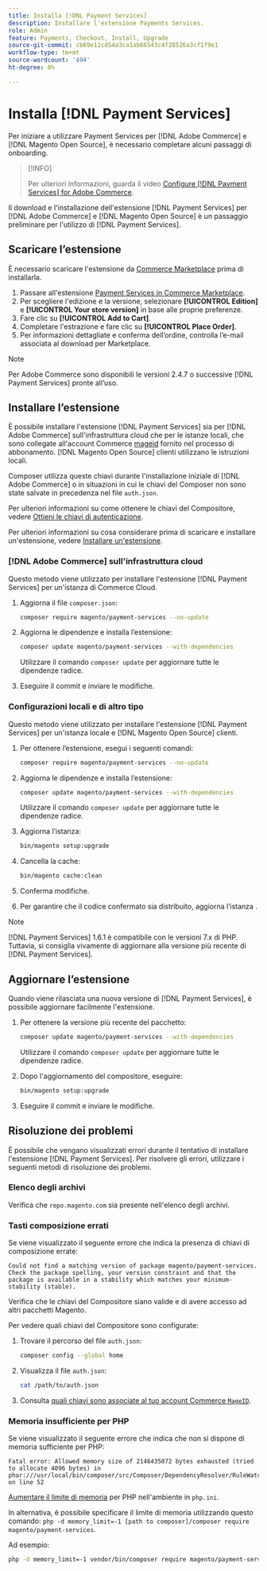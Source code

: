 ```yaml
---
title: Installa [!DNL Payment Services]
description: Installare l'estensione Payments Services.
role: Admin
feature: Payments, Checkout, Install, Upgrade
source-git-commit: cb69e11cd54a3ca1ab66543c4f28526a3cf1f9e1
workflow-type: tm+mt
source-wordcount: '494'
ht-degree: 0%

---
```


# Installa [!DNL Payment Services]

Per iniziare a utilizzare Payment Services per [!DNL Adobe Commerce] e [!DNL Magento Open Source], è necessario completare alcuni passaggi di onboarding.

>[!INFO]
>
> Per ulteriori informazioni, guarda il video [Configure [!DNL Payment Services] for Adobe Commerce](https://experienceleague.adobe.com/en/docs/commerce-learn/tutorials/admin/adobe-commerce-services/configure-adobe-payment-services).

Il download e l&#39;installazione dell&#39;estensione [!DNL Payment Services] per [!DNL Adobe Commerce] e [!DNL Magento Open Source] è un passaggio preliminare per l&#39;utilizzo di [!DNL Payment Services].

## Scaricare l’estensione

È necessario scaricare l&#39;estensione da [Commerce Marketplace](https://experienceleague.adobe.com/docs/commerce-admin/start/resources/commerce-marketplace.html) prima di installarla.

1. Passare all&#39;estensione [Payment Services in Commerce Marketplace](https://commercemarketplace.adobe.com/magento-payment-services.html).
1. Per scegliere l&#39;edizione e la versione, selezionare **[!UICONTROL Edition]** e **[!UICONTROL Your store version]** in base alle proprie preferenze.
1. Fare clic su **[!UICONTROL Add to Cart]**.
1. Completare l&#39;estrazione e fare clic su **[!UICONTROL Place Order]**.
1. Per informazioni dettagliate e conferma dell’ordine, controlla l’e-mail associata al download per Marketplace.

>[!NOTE]
>
> Per Adobe Commerce sono disponibili le versioni 2.4.7 o successive [!DNL Payment Services] pronte all’uso.

## Installare l’estensione

È possibile installare l&#39;estensione [!DNL Payment Services] sia per [!DNL Adobe Commerce] sull&#39;infrastruttura cloud che per le istanze locali, che sono collegate all&#39;account Commerce [mageid](https://developer.adobe.com/commerce/marketplace/guides/sellers/profile-information/#access-keys) fornito nel processo di abbonamento.
[!DNL Magento Open Source] clienti utilizzano le istruzioni locali.

Composer utilizza queste chiavi durante l&#39;installazione iniziale di [!DNL Adobe Commerce] o in situazioni in cui le chiavi del Composer non sono state salvate in precedenza nel file `auth.json`.

Per ulteriori informazioni su come ottenere le chiavi del Compositore, vedere [Ottieni le chiavi di autenticazione](https://experienceleague.adobe.com/en/docs/commerce-operations/installation-guide/prerequisites/authentication-keys).

Per ulteriori informazioni su cosa considerare prima di scaricare e installare un&#39;estensione, vedere [Installare un&#39;estensione](https://experienceleague.adobe.com/en/docs/commerce-operations/installation-guide/tutorials/extensions).

### [!DNL Adobe Commerce] sull&#39;infrastruttura cloud

Questo metodo viene utilizzato per installare l&#39;estensione [!DNL Payment Services] per un&#39;istanza di Commerce Cloud.

1. Aggiorna il file `composer.json`:

   ```bash
   composer require magento/payment-services --no-update
   ```

1. Aggiorna le dipendenze e installa l’estensione:

   ```bash
   composer update magento/payment-services --with-dependencies
   ```

   Utilizzare il comando `composer update` per aggiornare tutte le dipendenze radice.

1. Eseguire il commit e inviare le modifiche.

### Configurazioni locali e di altro tipo

Questo metodo viene utilizzato per installare l&#39;estensione [!DNL Payment Services] per un&#39;istanza locale e [!DNL Magento Open Source] clienti.

1. Per ottenere l’estensione, esegui i seguenti comandi:

   ```bash
   composer require magento/payment-services --no-update
   ```

1. Aggiorna le dipendenze e installa l’estensione:

   ```bash
   composer update magento/payment-services --with-dependencies
   ```

   Utilizzare il comando `composer update` per aggiornare tutte le dipendenze radice.

1. Aggiorna l’istanza:

   ```bash
   bin/magento setup:upgrade
   ```

1. Cancella la cache:

   ```bash
   bin/magento cache:clean
   ```

1. Conferma modifiche.
1. Per garantire che il codice confermato sia distribuito, aggiorna l’istanza .

>[!NOTE]
>
> [!DNL Payment Services] 1.6.1 è compatibile con le versioni 7.x di PHP. Tuttavia, si consiglia vivamente di aggiornare alla versione più recente di [!DNL Payment Services].

## Aggiornare l’estensione

Quando viene rilasciata una nuova versione di [!DNL Payment Services], è possibile aggiornare facilmente l&#39;estensione.

1. Per ottenere la versione più recente del pacchetto:

   ```bash
   composer update magento/payment-services --with-dependencies
   ```

   Utilizzare il comando `composer update` per aggiornare tutte le dipendenze radice.

1. Dopo l&#39;aggiornamento del compositore, eseguire:

   ```bash
   bin/magento setup:upgrade
   ```

1. Eseguire il commit e inviare le modifiche.

## Risoluzione dei problemi

È possibile che vengano visualizzati errori durante il tentativo di installare l&#39;estensione [!DNL Payment Services]. Per risolvere gli errori, utilizzare i seguenti metodi di risoluzione dei problemi.

### Elenco degli archivi

Verifica che `repo.magento.com` sia presente nell&#39;elenco degli archivi.

### Tasti composizione errati

Se viene visualizzato il seguente errore che indica la presenza di chiavi di composizione errate:

```
Could not find a matching version of package magento/payment-services. Check the package spelling, your version constraint and that the package is available in a stability which matches your minimum-stability (stable).
```

Verifica che le chiavi del Compositore siano valide e di avere accesso ad altri pacchetti Magento.

Per vedere quali chiavi del Compositore sono configurate:

1. Trovare il percorso del file `auth.json`:

   ```bash
   composer config --global home
   ```

1. Visualizza il file `auth.json`:

   ```bash
   cat /path/to/auth.json
   ```

1. Consulta [quali chiavi sono associate al tuo account Commerce `MageID`](https://experienceleague.adobe.com/en/docs/commerce-operations/installation-guide/prerequisites/authentication-keys).

### Memoria insufficiente per PHP

Se viene visualizzato il seguente errore che indica che non si dispone di memoria sufficiente per PHP:

```
Fatal error: Allowed memory size of 2146435072 bytes exhausted (tried to allocate 4096 bytes) in phar:///usr/local/bin/composer/src/Composer/DependencyResolver/RuleWatchGraph.php on line 52
```

[Aumentare il limite di memoria](https://experienceleague.adobe.com/en/docs/commerce-cloud-service/user-guide/configure/app/php-settings#increase-php-memory-limit) per PHP nell&#39;ambiente in `php.ini`.

In alternativa, è possibile specificare il limite di memoria utilizzando questo comando: `php -d memory_limit=-1 [path to composer]/composer require magento/payment-services`.

Ad esempio:

```bash
php -d memory_limit=-1 vendor/bin/composer require magento/payment-services
```
